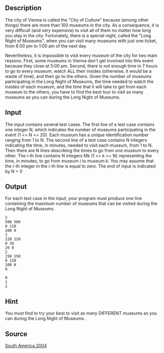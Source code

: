 <h2>Description</h2><p>The city of Vienna is called the "City of Culture" because (among other things) there are more than 100 museums in the city. As a consequence, it is very difficult (and very expensive) to visit all of them no matter how long you stay in the city. Fortunately, there is a special night, called the "Long Night of Museums", when you can visit many museums with just one ticket, from 6:00 pm to 1:00 am of the next day.
</p>Nevertheless, it is impossible to visit every museum of the city for two main reasons. First, some museums in Vienna don't get involved into this event because they close at 5:00 pm. Second, there is not enough time in 7 hours to go to every museum, watch ALL their insides (otherwise, it would be a waste of time), and then go to the others.
Given the number of museums participating in the Long Night of Museums, the time needed to watch the insides of each museum, and the time that it will take to get from each museum to the others, you have to find the best tour to visit as many museums as you can during the Long Night of Museums.<h2>Input</h2><p>The input contains several test cases. The first line of a test case contains one integer N, which indicates the number of museums participating in the event (1 &lt;= N &lt;= 20). Each museum has a unique identification number ranging from 1 to N. The second line of a test case contains N integers indicating the time, in minutes, needed to visit each museum, from 1 to N. Then there are N lines describing the times to go from one museum to every other. The i-th line contains N integers Mk (1 &lt;= k &lt;= N) representing the time, in minutes, to go from museum i to museum k. You may assume that the i-th integer in the i-th line is equal to zero. The end of input is indicated by N = 0</p><h2>Output</h2><p>For each test case in the input, your program must produce one line containing the maximum number of museums that can be visited during the Long Night of Museums.</p><pre><code class="language-input1">2
500 500
0 120
200 0
2
220 220
0 30
20 0
2
150 150
0 120
200 0
0</code></pre><pre><code class="language-output1">0
1
2</code></pre><h2>Hint</h2><p>You must find to try your best to visit as many DIFFERENT museums as you can during the Long Night of Museums.</p><h2>Source</h2><a href="searchproblem?field=source&amp;key=South+America+2004">South America 2004</a>